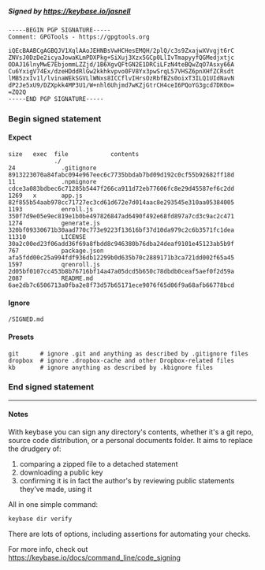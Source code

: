 ##### Signed by https://keybase.io/jasnell
```
-----BEGIN PGP SIGNATURE-----
Comment: GPGTools - https://gpgtools.org

iQEcBAABCgAGBQJV1XqlAAoJEHNBsVwHCHesEMQH/2plQ/c3s9ZxajwXVvgjt6rC
ZNVsJ0DzDe2icyaJowaKLmPDXPkg+SiXuj3Xzx5GCp0LlIvTmapyyfQGMedjxtjc
ODAJ16lnyMwE7EbjommLZZjd/1B6XgvQFtGN2E1DRCiLFzN4teBQwZqO7Asxy66A
Cu6YxigV74Ex/dzeHDddRlGw2kkhkvpvo0FV8Yx3pwSrqL57VHSZ6pnXHfZCRsdt
lMB5zxIv1l/lvinaWEkSGVLlWNxs8ICCflvIHrsOzRbfBZs0oixT3ILQ1UIdNavN
dP2Je5xU9/DZXpkk4MP3U1/W+nhl6Uhjmd7wKZjGtrCH4ceI6PQoYG3gcd7DK0o=
=ZQ2Q
-----END PGP SIGNATURE-----

```

<!-- END SIGNATURES -->

### Begin signed statement 

#### Expect

```
size   exec  file            contents                                                        
             ./                                                                              
24             .gitignore    8913223070a84fabc094e967eec6c7735bbdab7bd09d192c0cf55b92682ff18d
11             .npmignore    cdce3a083bdbec6c71285b5447f266ca911d72eb77606fc8e29d45587ef6c2dd
1269   x       app.js        82f855b54aab978cc71727ec3cd61d672e7d014aac8e293545e310aa05384005
1193           enroll.js     350f7d9e05e9ec819e1b0be497826847ad6490f492e68fd897a7cd3c9ac2c471
1274           generate.js   320bf09330671b30aad770c773e9223f13616bf37d10da979c2c6b3571fc1dea
11310          LICENSE       30a2c00ed23f06add36f69a8fbdd8c946380b76dba24deaf9101e45123ab5b9f
767            package.json  afa5fdd00c25a994fdf936db12299b0d635b70c2889171b3ca721dd002f65a45
1597           qrenroll.js   2d05bf0107cc453b8b76716bf14a47a05dcd5b650c78dbdb0ceaf5aef0f2d59a
2087           README.md     6ae2db7c6506713a0fba2e8f73d57b65171ece9076f65d06f9a68afb66778bcd
```

#### Ignore

```
/SIGNED.md
```

#### Presets

```
git      # ignore .git and anything as described by .gitignore files
dropbox  # ignore .dropbox-cache and other Dropbox-related files    
kb       # ignore anything as described by .kbignore files          
```

<!-- summarize version = 0.0.9 -->

### End signed statement

<hr>

#### Notes

With keybase you can sign any directory's contents, whether it's a git repo,
source code distribution, or a personal documents folder. It aims to replace the drudgery of:

  1. comparing a zipped file to a detached statement
  2. downloading a public key
  3. confirming it is in fact the author's by reviewing public statements they've made, using it

All in one simple command:

```bash
keybase dir verify
```

There are lots of options, including assertions for automating your checks.

For more info, check out https://keybase.io/docs/command_line/code_signing